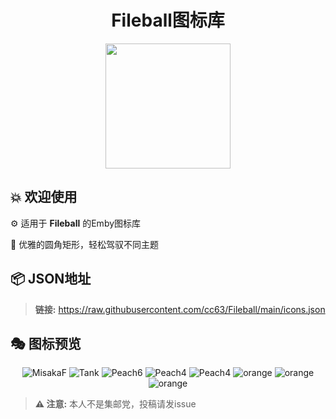 <h1 align="center">Fileball图标库</h1>
<div align="center">
 <img src="https://raw.githubusercontent.com/cc63/Fileball/main/Fileball.png" width="200">
</div>

## 💥 欢迎使用

⚙️ 适用于 **Fileball** 的Emby图标库

📝 优雅的圆角矩形，轻松驾驭不同主题


## 📦 **JSON地址**
> **链接:** https://raw.githubusercontent.com/cc63/Fileball/main/icons.json

## 🎭 图标预览
<div align="center">
 
![MisakaF](https://raw.githubusercontent.com/cc63/Fileball/main/icons/MisakaF.png)
![Tank](https://raw.githubusercontent.com/cc63/Fileball/main/icons/Tank3.png)
![Peach6](https://raw.githubusercontent.com/cc63/Fileball/main/icons/Peach6.png)
![Peach4](https://raw.githubusercontent.com/cc63/Fileball/main/icons/Peach4.png)
![Peach4](https://raw.githubusercontent.com/cc63/Fileball/main/icons/Peach3.png)
![orange](https://raw.githubusercontent.com/cc63/Fileball/main/icons/Orange2.png)
![orange](https://raw.githubusercontent.com/cc63/Fileball/main/icons/Orange1.png)
![orange](https://raw.githubusercontent.com/cc63/Fileball/main/icons/Orange3.png)

</div>

> **⚠️ 注意:** 本人不是集邮党，投稿请发issue
